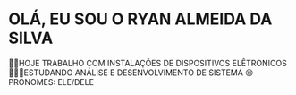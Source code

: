 # OLÁ, EU SOU O RYAN ALMEIDA DA SILVA

👨‍💻HOJE TRABALHO COM INSTALAÇÕES DE DISPOSITIVOS ELÊTRONICOS
👨🏼‍🎓ESTUDANDO ANÁLISE E DESENVOLVIMENTO DE SISTEMA
😌PRONOMES: ELE/DELE 
